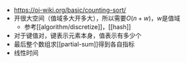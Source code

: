 - https://oi-wiki.org/basic/counting-sort/
- 开很大空间（值域多大开多大），所以需要$O(n+w)$，$w$是值域
  - 参考[[algorithm/discretize]]，[[hash]]
- 对于键值对，键表示元素本身，值表示有多少个
- 最后整个数组求[[partial-sum]]得到各自指标
- 线性时间